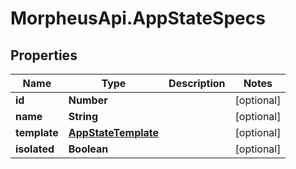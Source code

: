 # MorpheusApi.AppStateSpecs

## Properties

Name | Type | Description | Notes
------------ | ------------- | ------------- | -------------
**id** | **Number** |  | [optional] 
**name** | **String** |  | [optional] 
**template** | [**AppStateTemplate**](AppStateTemplate.md) |  | [optional] 
**isolated** | **Boolean** |  | [optional] 


